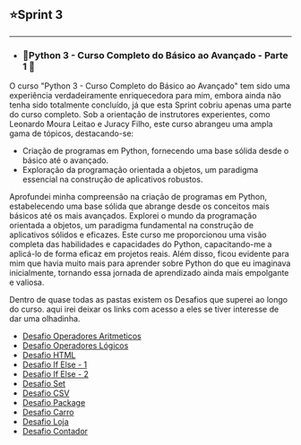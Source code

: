 ## ⭐Sprint 3

---
- ### 🐍Python 3 - Curso Completo do Básico ao Avançado - Parte 1 🐉

O curso "Python 3 - Curso Completo do Básico ao Avançado" tem sido uma experiência verdadeiramente enriquecedora para mim, 
embora ainda não tenha sido totalmente concluído, já que esta Sprint cobriu apenas uma parte do curso completo.
Sob a orientação de instrutores experientes, como Leonardo Moura Leitao e Juracy Filho, este curso abrangeu uma ampla gama de tópicos, destacando-se:

- Criação de programas em Python, fornecendo uma base sólida desde o básico até o avançado.
- Exploração da programação orientada a objetos, um paradigma essencial na construção de aplicativos robustos.

Aprofundei minha compreensão na criação de programas em Python, estabelecendo uma base sólida que abrange desde os conceitos mais básicos até os mais avançados.
Explorei o mundo da programação orientada a objetos, um paradigma fundamental na construção de aplicativos sólidos e eficazes.
Este curso me proporcionou uma visão completa das habilidades e capacidades do Python, capacitando-me a aplicá-lo de forma eficaz em projetos reais. 
Além disso, ficou evidente para mim que havia muito mais para aprender sobre Python do que eu imaginava inicialmente, tornando essa jornada de aprendizado ainda mais empolgante e valiosa.

Dentro de quase todas as pastas existem os Desafios que superei ao longo do curso.
aqui irei deixar os links com acesso a eles se tiver interesse de dar uma olhadinha.


- [Desafio Operadores Aritmeticos](https://github.com/CarlosRyan07/Programa-Bolsas-CompassUOL/blob/main/Sprint%203/fundamentos/Desafio_operadores_aritmeticos.py)
- [Desafio Operadores Lógicos](https://github.com/CarlosRyan07/Programa-Bolsas-CompassUOL/blob/main/Sprint%203/fundamentos/Desafio_operadores_logicos.py)
- [Desafio HTML](https://github.com/CarlosRyan07/Programa-Bolsas-CompassUOL/blob/main/Sprint%203/funcoes/Desafio_html.py)
- [Desafio If Else - 1](https://github.com/CarlosRyan07/Programa-Bolsas-CompassUOL/blob/main/Sprint%203/estruturas_controle/Desafio_if_else_1.py)
- [Desafio If Else - 2](https://github.com/CarlosRyan07/Programa-Bolsas-CompassUOL/blob/main/Sprint%203/estruturas_controle/Desafio_if_else_2.py)
- [Desafio Set](https://github.com/CarlosRyan07/Programa-Bolsas-CompassUOL/blob/main/Sprint%203/estruturas_controle/Desafio_set.py)
- [Desafio CSV](https://github.com/CarlosRyan07/Programa-Bolsas-CompassUOL/blob/main/Sprint%203/manipulacao_arquivos/io_Desafio_csv.py)
- [Desafio Package](https://github.com/CarlosRyan07/Programa-Bolsas-CompassUOL/blob/main/Sprint%203/pacotes/Desafio_package.py)
- [Desafio Carro](https://github.com/CarlosRyan07/Programa-Bolsas-CompassUOL/blob/main/Sprint%203/poo/Desafio_carro.py)
- [Desafio Loja](https://github.com/CarlosRyan07/Programa-Bolsas-CompassUOL/blob/main/Sprint%203/poo/Desafio_loja.py)
- [Desafio Contador](https://github.com/CarlosRyan07/Programa-Bolsas-CompassUOL/blob/main/Sprint%203/poo_avancada/Desafio_contador_objetos.py)


